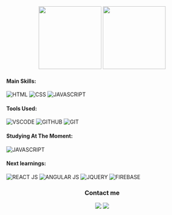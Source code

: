 <div align="center">
 <img height="165em" src="https://github-readme-stats.vercel.app/api?username=C4N0FF&show_icons=true&theme=tokyonight&include_all_commits=true&count_private=true&bg_color=05122A&icon_color=1572B6&text_color=FFFFFF&border_color=1572B6&title_color=1572B6" />
 <img height="165em" src="https://github-readme-stats.vercel.app/api/top-langs/?username=C4N0FF&layout=compact&bg_color=05122A&icon_color=EB373C&text_color=ffffff&border_color=1572B6&title_color=1572B6">
</div>

<h4>Main Skills:</h4>

![HTML](https://img.shields.io/badge/HTML-05122A?style=for-the-badge&logo=html5&logoColor=f25320)
![CSS](https://img.shields.io/badge/CSS-05122A?&style=for-the-badge&logo=css3&logoColor=1572B6)
![JAVASCRIPT](https://img.shields.io/badge/JavaScript-05122A?style=for-the-badge&logo=javascript&logoColor=F7DF1E)

<h4>Tools Used:</h4>

![VSCODE](https://img.shields.io/badge/Visual_Studio_Code-05122A?style=for-the-badge&logo=visual%20studio%20code&logoColor=1572B6)
![GITHUB](https://img.shields.io/badge/GitHub-05122A?style=for-the-badge&logo=github&logoColor=white)
![GIT](https://img.shields.io/badge/Git-05122A?style=for-the-badge&logo=git&logoColor=E44C30)
 
<h4>Studying At The Moment:</h4>

![JAVASCRIPT](https://img.shields.io/badge/JavaScript-05122A?style=for-the-badge&logo=javascript&logoColor=F7DF1E)

<h4>Next learnings:</h4>

![REACT JS](https://img.shields.io/badge/React-05122A?style=for-the-badge&logo=react&logoColor=61DAFB)
![ANGULAR JS](https://img.shields.io/badge/AngularJS-05122A?style=for-the-badge&logo=angularjs&logoColor=D82736)
![JQUERY](https://img.shields.io/badge/jQuery-05122A?style=for-the-badge&logo=jquery&logoColor=white)
![FIREBASE](https://img.shields.io/badge/firebase-05122A?style=for-the-badge&logo=firebase&logoColor=F7DF1E)
 
<div align="center">
 <h3> Contact me </h3>
 <a href="mailto:canoff.developer@gmail.com"><img src="https://img.shields.io/badge/canoff.developer@gmail.com-05122A?style=for-the-badge&logo=gmail&logoColor=E70001"></a>
 <a href="https://www.linkedin.com/in/cesarcanoff/"><img src="https://img.shields.io/badge/CesarCanoff-05122A?style=for-the-badge&logo=linkedin&logoColor=0073b0"></a>
</div>
